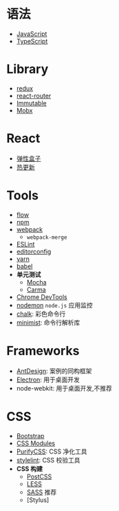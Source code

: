 
# 语法
- [JavaScript](http://es6.ruanyifeng.com)
- [TypeScript](https://www.tslang.cn)

# Library
- [redux](http://redux.js.org)
- [react-router](https://github.com/rackt/react-router)
- [Immutable](http://facebook.github.io/immutable-js/)
- [Mobx](https://mobx.js.org)


# React
- [弹性盒子](http://www.ruanyifeng.com/blog/2015/07/flex-grammar.html)
- [热更新](http://microsoft.github.io/code-push/)

# Tools
- [flow](https://flowtype.org)
- [npm](https://www.npmjs.com)
- [webpack](http://webpack.github.io)
  - `webpack-merge`
- [ESLint](http://eslint.org)
- [editorconfig](http://editorconfig.org)
- [yarn](https://yarnpkg.com)
- [babel](http://babeljs.io)
- **单元测试**
  - [Mocha](https://mochajs.org/)
  - [Carma](https://karma-runner.github.io/1.0/index.html)
- [Chrome DevTools](https://developers.google.com/web/tools/chrome-devtools/)
- [nodemon](https://nodemon.io) `node.js` 应用监控
- [chalk](https://github.com/chalk/chalk): 彩色命令行
- [minimist](https://github.com/substack/minimist): 命令行解析库


# Frameworks
- [AntDesign](https://ant.design): 案例的同构框架
- [Electron](https://github.com/electron/electron): 用于桌面开发
- node-webkit: 用于桌面开发,不推荐

# CSS
- [Bootstrap](http://getbootstrap.com)
- [CSS Modules](https://github.com/css-modules/css-modules)
- [PurifyCSS](https://github.com/purifycss/purifycss): CSS 净化工具
- [stylelint](https://stylelint.io): CSS 校验工具
- **CSS 构建**
  - [PostCSS](http://postcss.org)
  - [LESS](http://lesscss.cn)
  - [SASS](http://sass-lang.com/guide) 推荐
  - [Stylus]
